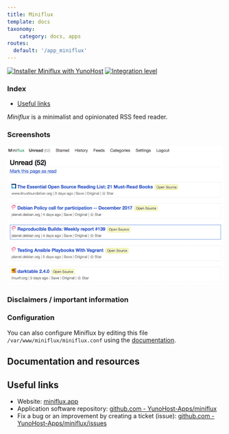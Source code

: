 ```yaml
---
title: Miniflux
template: docs
taxonomy:
    category: docs, apps
routes:
  default: '/app_miniflux'
---
```


[![Installer Miniflux with YunoHost](https://install-app.yunohost.org/install-with-yunohost.svg)](https://install-app.yunohost.org/?app=miniflux) [![Integration level](https://dash.yunohost.org/integration/miniflux.svg)](https://dash.yunohost.org/appci/app/miniflux)

### Index

- [Useful links](#useful-links)

*Miniflux* is a minimalist and opinionated RSS feed reader.

### Screenshots

![Screenshot of Miniflux](https://github.com/YunoHost-Apps/miniflux_ynh/blob/master/doc/screenshots/overview.png)

### Disclaimers / important information

### Configuration

You can also configure Miniflux by editing this file `/var/www/miniflux/miniflux.conf` using the [documentation](https://miniflux.app/docs/configuration.html).

## Documentation and resources

## Useful links

+ Website: [miniflux.app](https://miniflux.app/)
+ Application software repository: [github.com - YunoHost-Apps/miniflux](https://github.com/YunoHost-Apps/miniflux_ynh)
+ Fix a bug or an improvement by creating a ticket (issue): [github.com - YunoHost-Apps/miniflux/issues](https://github.com/YunoHost-Apps/miniflux_ynh/issues)
